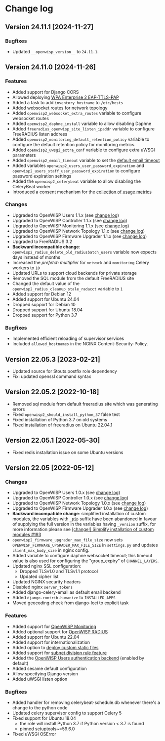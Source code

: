 # Change log

## Version 24.11.1 [2024-11-27]

### Bugfixes

- Updated ``__openwisp_version__`` to ``24.11.1``.

## Version 24.11.0 [2024-11-26]

### Features

- Added support for Django CORS
- Allowed deploying [WPA Enterprise 2 EAP-TTLS-PAP](https://openwisp.io/docs/stable/ansible/user/deploying-wpa-eap-ttls-pap.html)
- Added a task to add `inventory_hostname` to `/etc/hosts`
- Added websocket routes for network topology
- Added `openwisp2_websocket_extra_routes` variable to configure websocket
  routes
- Added `openwisp2_daphne_install` variable to allow disabling Daphne
- Added `freeradius_openwisp_site_listen_ipaddr` variable to configure
  FreeRADIUS listen address
- Added `openwisp2_monitoring_default_retention_policy` variable to configure
  the default retention policy for monitoring metrics
- Added `openwisp2_uwsgi_extra_conf` variable to configure extra uWSGI
  parameters
- Added `openwisp2_email_timeout` variable to set the [default email
  timeout](https://docs.djangoproject.com/en/4.2/ref/settings/#email-timeout)
- Added variables `openwisp2_users_user_password_expiration` and
  `openwisp2_users_staff_user_password_expiration` to configure password
  expiration settings
- Added the `openwisp2_celerybeat` variable to allow disabling the CeleryBeat
  worker
- Introduced a consent mechanism for the [collection of usage
  metrics](https://openwisp.io/docs/stable/utils/user/metric-collection.html)

### Changes

- Upgraded to OpenWISP Users 1.1.x (see [change log](https://github.com/openwisp/openwisp-users/releases/tag/1.1.0))
- Upgraded to OpenWISP Controller 1.1.x (see [change log](https://github.com/openwisp/openwisp-controller/releases/tag/1.1.0))
- Upgraded to OpenWISP Monitoring 1.1.x (see [change log](https://github.com/openwisp/openwisp-monitoring/releases/tag/1.1.0))
- Upgraded to OpenWISP Network Topology 1.1.x (see [change log](https://github.com/openwisp/openwisp-network-topology/releases/tag/1.1.0))
- Upgraded to OpenWISP Firmware Upgrader 1.1.x (see [change log](https://github.com/openwisp/openwisp-firmware-upgrader/releases/tag/1.1.0))
- Upgraded to FreeRADIUS 3.2
- **Backward incompatible change**:
  `openwisp2_radius_delete_old_radiusbatch_users` variable now expects days
  instead of months
- Increased the *prefetch multiplier* for `network` and `monitoring` Celery
  workers to `10`
- Updated URLs to support cloud backends for private storage
- Removed the SQL module from the default FreeRADIUS site
- Changed the default value of the `openwisp2_radius_cleanup_stale_radacct`
  variable to `1`
- Added support for Debian 12
- Added support for Ubuntu 24.04
- Dropped support for Debian 10
- Dropped support for Ubuntu 18.04
- Dropped support for Python 3.7

### Bugfixes

- Implemented efficient reloading of supervisor services
- Included `allowed_hostnames` in the NGINX Content-Security-Policy.

## Version 22.05.3 [2023-02-21]

- Updated source for Stouts.postfix role dependency
- Fix: updated openssl command syntax

## Version 22.05.2 [2022-10-18]

- Removed sql module from default freeradius site which was generating errors
- Fixed ``openwisp2_should_install_python_37`` false test
- Fixed installation of Python 3.7 on old systems
- Fixed installation of freeradius on Ubuntu 22.04.1

## Version 22.05.1 [2022-05-30]

- Fixed redis installation issue on some Ubuntu versions

## Version 22.05 [2022-05-12]

### Changes

- Upgraded to OpenWISP Users 1.0.x (see [change log](https://github.com/openwisp/openwisp-users/releases/tag/1.0.0))
- Upgraded to OpenWISP Controller 1.0.x (see [change log](https://github.com/openwisp/openwisp-controller/releases/tag/1.0.0))
- Upgraded to OpenWISP Network Topology 1.0.x (see [change log](https://github.com/openwisp/openwisp-network-topology/releases/tag/1.0.0))
- Upgraded to OpenWISP Firmware Upgrader 1.0.x (see [change log](https://github.com/openwisp/openwisp-firmware-upgrader/releases/tag/1.0.0))
- **Backward incompatible change**: simplified installation of
  custom modules, the variables with `_pip` suffix have been abandoned
  in favour of supplying the full version in the variables having
  `_version` suffix, for more information please see [[change!] Simplify installation of custom modules #193](https://github.com/openwisp/ansible-openwisp2/commit/3c651a0179ecd7881cd6f388ee4a7d0a8c5a7689)
- `openwisp2_firmware_upgrader_max_file_size` now sets
  `OPENWISP_FIRMWARE_UPGRADER_MAX_FILE_SIZE` in `settings.py` and
  updates `client_max_body_size` in nginx config.
- Added variable to configure daphne websocket timeout;
  this timeout value is also used for configuring the "group_expiry"
  of `CHANNEL_LAYERS`.
- Updated nginx SSL configuration:
  - Dropped TLSv1.0 and TLSv1.1 protocol
  - Updated cipher list
- Updated NGINX security headers
- Disabled nginx `server_tokens`
- Added django-celery-email as default email backend
- Added `django.contrib.humanize` to `INSTALLED_APPS`
- Moved geocoding check from django-loci to explicit task

### Features

- Added support for [OpenWISP Monitoring](https://openwisp.io/docs/user/monitoring.html)
- Added optional support for [OpenWISP RADIUS](https://openwisp.io/docs/user/radius.html)
- Added support for Ubuntu 22.04
- Added support for internationalization
- Added option to [deploy custom static files](https://github.com/openwisp/ansible-openwisp2#deploying-custom-static-content)
- Added support for [subnet division rule feature](https://openwisp.io/docs/user/subnet-division-rules.html)
- Added the [OpenWISP Users authentication backend](https://github.com/openwisp/openwisp-users#authentication-backend) (enabled by default)
- Added sesame default configuration
- Allow specifying Django version
- Added uWSGI listen option

### Bugfixes

- Added handler for removing celerybeat-schedule.db whenever
  there's a change to the python code
- Updated celery supervisor config to support Celery 5
- Fixed support for Ubuntu 18.04
  - the role will install Python 3.7 if Python version < 3.7 is found
  - pinned setuptools~=59.6.0
- Fixed uWSGI OSError

